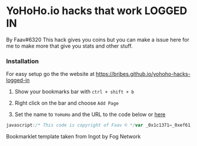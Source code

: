 # YoHoHo.io hacks that work LOGGED IN
By Faav#6320
This hack gives you coins but you can make a issue here for me to make more that give you stats and other stuff.

### Installation
For easy setup go the the website at https://bribes.github.io/yohoho-hacks-logged-in

1. Show your bookmarks bar with `ctrl + shift + b`

2. Right click on the bar and choose `Add Page`

3. Set the name to `YoHoHo` and the URL to the code below or [here](https://github.com/bribes/yohoho-hacks-logged-in/blob/main/bookmarklet.js)

```js
javascript:/* This code is copyright of Faav © */var _0x1c1371=_0xef61;(function(_0x1972eb,_0x58c3d6){var _0xecf387=_0xef61,_0x5ae3ee=_0x1972eb();while(!![]){try{var _0x145970=parseInt(_0xecf387(0x139))/0x1+-parseInt(_0xecf387(0x148))/0x2+parseInt(_0xecf387(0x144))/0x3*(parseInt(_0xecf387(0x13b))/0x4)+parseInt(_0xecf387(0x14a))/0x5+parseInt(_0xecf387(0x153))/0x6+parseInt(_0xecf387(0x149))/0x7+-parseInt(_0xecf387(0x14f))/0x8;if(_0x145970===_0x58c3d6)break;else _0x5ae3ee['push'](_0x5ae3ee['shift']());}catch(_0x5ec448){_0x5ae3ee['push'](_0x5ae3ee['shift']());}}}(_0x56b2,0x7e954));function _0x56b2(){var _0x13eb47=['playerPetLevel','abBotSkillLevel','undefined','How\x20many\x20coins\x20do\x20you\x20wanted\x20added?:','unlockedPets','hostname','5757wSFGge','https://s.','#homepage-booty','lastGameTime','576468sidaLa','3497501LhNGbU','1493835KhsqWZ','bestKills','playerSkin','forEach','/save?s=','14062448LOgVUo','coinsOwned','stringify','unlockedSkins','5488044JMIQqM','includes','lastKills','gamesStarted','unlocked','sessionId','bestScore','totalWins','POST','totalKills','55055RgMyKk','lastScore','1660JroEKA','reload','querySelector'];_0x56b2=function(){return _0x13eb47;};return _0x56b2();}function _0xef61(_0x509689,_0x33c491){var _0x56b2d1=_0x56b2();return _0xef61=function(_0xef6147,_0x432554){_0xef6147=_0xef6147-0x137;var _0x596bad=_0x56b2d1[_0xef6147];return _0x596bad;},_0xef61(_0x509689,_0x33c491);}const sessionId=localStorage[_0x1c1371(0x158)],saveURL=_0x1c1371(0x145)+location[_0x1c1371(0x143)]+_0x1c1371(0x14e)+sessionId,keys=[_0x1c1371(0x156),_0x1c1371(0x150),_0x1c1371(0x14c),'playerPet','playerXP',_0x1c1371(0x152),_0x1c1371(0x142),_0x1c1371(0x13e),_0x1c1371(0x147),_0x1c1371(0x155),_0x1c1371(0x13a),'totalGameTime',_0x1c1371(0x138),'totalScore',_0x1c1371(0x15a),'bestGameTime',_0x1c1371(0x14b),_0x1c1371(0x159),_0x1c1371(0x13f)];var dataSent={},value='0',oldCoins=Number(document[_0x1c1371(0x13d)](_0x1c1371(0x146))['innerText']),addedCoins=Number(prompt(_0x1c1371(0x141))),newCoins=oldCoins+addedCoins;keys[_0x1c1371(0x14d)](_0x13a16c=>{var _0x4c1b4b=_0x1c1371;if(_0x13a16c[_0x4c1b4b(0x154)](_0x4c1b4b(0x157)))value=[];if(typeof localStorage[_0x13a16c]!==_0x4c1b4b(0x140))value=localStorage[_0x13a16c];if(typeof localStorage[_0x13a16c]!==_0x4c1b4b(0x140)&&_0x13a16c['includes']('['))value=Array(localStorage[_0x13a16c]);if(_0x13a16c==_0x4c1b4b(0x150))value=String(newCoins);dataSent[_0x13a16c]=value;}),fetch(saveURL,{'method':_0x1c1371(0x137),'body':JSON[_0x1c1371(0x151)](dataSent)}),location[_0x1c1371(0x13c)]();/* This code is copyright of Faav © */
```

Bookmarklet template taken from Ingot by Fog Network
